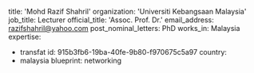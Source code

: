 title: 'Mohd Razif Shahril'
organization: 'Universiti Kebangsaan Malaysia'
job_title: Lecturer
official_title: 'Assoc. Prof. Dr.'
email_address: razifshahril@yahoo.com
post_nominal_letters: PhD
works_in: Malaysia
expertise:
  - transfat
id: 915b3fb6-19ba-40fe-9b80-f970675c5a97
country:
  - malaysia
blueprint: networking

